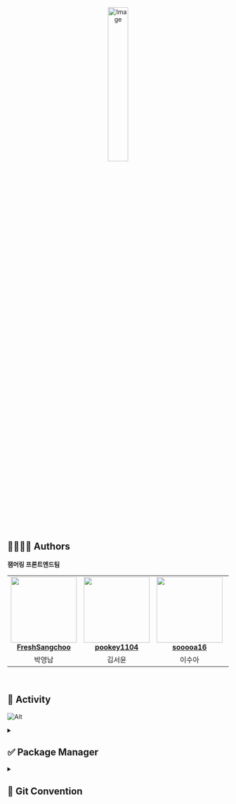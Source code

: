 <div align="center">

<img width="30%" alt="Image" src="https://github.com/user-attachments/assets/6c3689c0-538e-465a-b296-1251d0989453" />

</div>
<br>

## 👨‍👩‍👧‍👦 Authors

**잼머링 프론트엔드팀**

<table align="center">
    <tr align="center">
        <td style="min-width: 150px;" background-color="white">
            <a href="https://github.com/FreshSangchoo">
              <img src="https://avatars.githubusercontent.com/u/157272518?v=4" width="150" height="150" style="object-fit :contain">
              <br />
              <b>FreshSangchoo</b>
            </a> 
        </td>
        <td style="min-width: 150px;" background-color="white">
            <a href="https://github.com/pookey1104">
              <img src="https://avatars.githubusercontent.com/u/90364700?v=4" width="150" height="150" style="object-fit :contain">
              <br />
              <b>pookey1104</b>
            </a> 
        </td>
        <td style="min-width: 150px;" background-color="white">
            <a href="https://github.com/sooooa16">
              <img src="https://avatars.githubusercontent.com/u/156293624?v=4" width="150" height="150" style="object-fit :contain">
              <br />
              <b>sooooa16</b>
            </a> 
        </td>
        <td style="min-width: 150px;" background-color="white">
            <a href="https://github.com/Hwanggyuun">
              <img src="https://avatars.githubusercontent.com/u/171308308?v=4" width="150" height="150" style="object-fit :contain">
              <br />
              <b>Hwanggyuun</b>
            </a> 
        </td>
    </tr>
    <tr align="center">
        <td>
            박영남
        </td>
        <td>
            김서윤
        </td>
        <td>
            이수아
        </td>
        <td>
            황규운
        </td>
    </tr>
</table>

<br>

## 🚀 Activity
![Alt](https://repobeats.axiom.co/api/embed/25a0518bb007ead7aca786f3c3d9fd78bfef985b.svg "Repobeats analytics image")

<details>
  <summary><h2>✅ Package Manager</h2></summary>
  <div markdown="1">

- **yarn 명령어 예시**

### React
```
yarn install # 전체 설치
yarn add 라이브러리 # 라이브러리 설치
yarn dev # 실행
```

### React Native
```
yarn install # 전체 설치
yarn add 라이브러리 # 라이브러리 설치
cd ios && pod install && cd .. # ios에 라이브러리 설치
yarn android # android 실행
yarn ios # ios 실행
```


  </div>
</details>

<details>
  <summary><h2>🔗 Git Convention</h2></summary>
  <div markdown="1">

### 💫 Git Flow

```
develop ← 작업 브랜치
```

- develop : 배포 및 전체 개발 브랜치(merge되는 브랜치) → 배포 브랜치
- 작업 브랜치: init, feat, fix, refactor

<br>

### 🔥 Commit Message Convention

- **커밋 유형**
  - 🎉 Init: 프로젝트 세팅
  - ✨ Feat: 새로운 기능 추가
  - 🐛 Fix : 버그 수정
  - 💄 Design : UI(CSS) 수정
  - ✏️ Typing Error : 오타 수정
  - 🚚 Mod : 폴더 구조 이동 및 파일 이름 수정
  - 💡 Add : 파일 추가 (ex- 이미지 추가)
  - 🔥 Del : 파일 삭제
  - ♻️ Refactor : 코드 리펙토링

- **형식**: `커밋유형: 상세설명 (#이슈번호)`
- **예시**:
  - 🎉 Init: 프로젝트 초기 세팅 (#1)
  - ✨ Feat: 메인페이지 개발 (#2)

<br>

### 🌿 Branch Convention

**Branch Naming 규칙**

- **브랜치 종류**
  - `init`: 프로젝트 세팅
  - `feat`: 새로운 기능 추가
  - `fix` : 버그 수정 / feat 머지 이후 수정 작업
  - `refactor` : 코드 리펙토링 / 배포 이후 간단한 수정 작업

- **형식**: `브랜치종류/#이슈번호/상세기능`
- **예시**:
  - init/#1/init
  - fix/#2/splash

<br>

### 📋 Issue Convention

**Issue Title 규칙**

- **태그 목록**:
  - `Init`: 프로젝트 세팅
  - `Feat`: 새로운 기능 추가
  - `Fix` : 버그 수정
  - `Refactor` : 코드 리펙토링

- **형식**: [태그] 작업 요약
- **예시**:
  - [Init] 프로젝트 초기 세팅
  - [Feat] Header 컴포넌트 구현

<br>

**Issue Template**

```
## 📄 About

해당 이슈에서 작업할 내용을 작성해주세요.

## ✅ To Do

해당 이슈와 관련된 할 일을 작성해주세요.
할 일을 완료했다면 체크 표시로 기록해주세요.

- [ ] todo
- [ ] todo

## 🎨 Preview

작업하고자 하는 내용의 뷰를 첨부해주세요.

```

<br>

### 🔄 Pull Request Convention

**PR Title 규칙**

- **태그 목록**:
  - `Init`: 프로젝트 세팅
  - `Feat`: 새로운 기능 추가
  - `Fix` : 버그 수정
  - `Refactor` : 코드 리펙토링

- **형식**: `[태그] 제목`
- **예시**:
  - [Feat] Header 컴포넌트 구현
  - [Fix] Header 컴포넌트 버그 수정

<br>

**PR Template**

```
### 📑 이슈 번호

- close #

### ✨️ 작업 내용

작업 내용을 간략히 설명해주세요.

### 💭 코멘트

코드 리뷰가 필요한 부분이나 궁금한 점을 자유롭게 남겨주세요!

### 📸 구현 결과

구현한 기능이 모두 결과물에 포함되도록 자유롭게 첨부해주세요 (스크린샷, gif, 동영상, 배포링크 등)
```

  </div>
</details>
